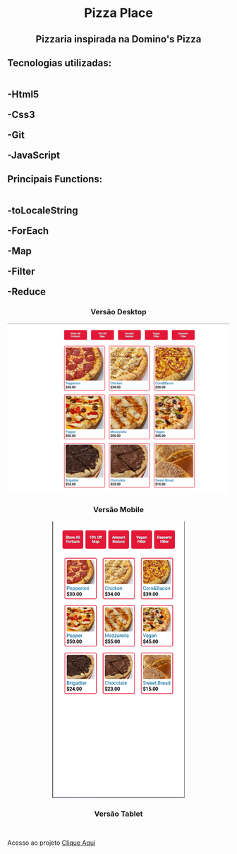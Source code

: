 <h1 align="center"> Pizza Place </h1>
<h2 align="center">Pizzaria inspirada na Domino's Pizza</h2>

<h2>Tecnologias utilizadas:
 <br> <br>
  <p>-Html5</p>
  <p>-Css3</p>
  <p>-Git</p>
  <p>-JavaScript</p>
</h2> 
<h2>Principais Functions:
 <br> <br>
 <p>-toLocaleString</p>
 <p>-ForEach</p>
 <p>-Map</p>
 <p>-Filter</p>
 <p>-Reduce</p>

</h2>

<h3 align="center"> Versão Desktop</h3>

<img src="https://github.com/EvertonDepla/Pizza-Place/blob/master/assets/pizzadesktop.PNG?raw=true" alt="print-site1">

<h3 align="center"> Versão Mobile</h3>

<div align="center">

<img src="https://github.com/EvertonDepla/Pizza-Place/blob/master/assets/pizzamobile.PNG?raw=true" alt="print-site2" width="300px">

</div>

 <h3 align="center"> Versão Tablet</h3>

<div align="center">
 
<img src="" margin-left="200px">

 </div>
 <footer>
 <p>
  
  Acesso ao projeto <a href="" target="_blank">Clique Aqui <a>
  
 </p>
</footer>
